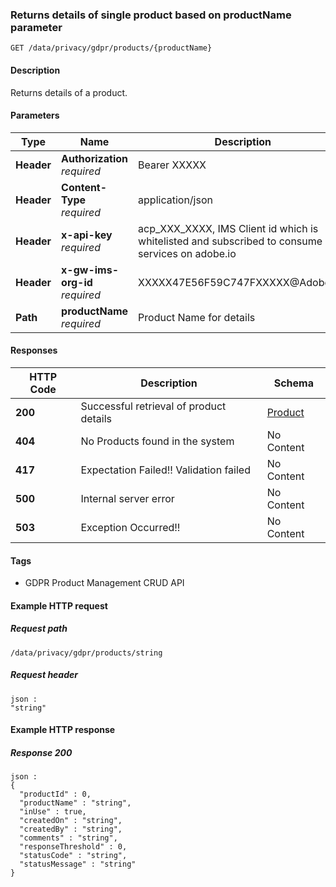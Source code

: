 
<a name="getproductsbyname"></a>
### Returns details of single product based on productName parameter
```
GET /data/privacy/gdpr/products/{productName}
```


#### Description
Returns details of a product.


#### Parameters

|Type|Name|Description|Schema|
|---|---|---|---|
|**Header**|**Authorization**  <br>*required*|Bearer XXXXX|string|
|**Header**|**Content-Type**  <br>*required*|application/json|string|
|**Header**|**x-api-key**  <br>*required*|acp_XXX_XXXX, IMS Client id which is whitelisted and subscribed to consume services on adobe.io|string|
|**Header**|**x-gw-ims-org-id**  <br>*required*|XXXXX47E56F59C747FXXXXX@AdobeOrg|string|
|**Path**|**productName**  <br>*required*|Product Name for details|string|


#### Responses

|HTTP Code|Description|Schema|
|---|---|---|
|**200**|Successful retrieval of product details|[Product](../definitions/Product.md#product)|
|**404**|No Products found in the system|No Content|
|**417**|Expectation Failed!! Validation failed|No Content|
|**500**|Internal server error|No Content|
|**503**|Exception Occurred!!|No Content|


#### Tags

* GDPR Product Management CRUD API


#### Example HTTP request

##### Request path
```
/data/privacy/gdpr/products/string
```


##### Request header
```
json :
"string"
```


#### Example HTTP response

##### Response 200
```
json :
{
  "productId" : 0,
  "productName" : "string",
  "inUse" : true,
  "createdOn" : "string",
  "createdBy" : "string",
  "comments" : "string",
  "responseThreshold" : 0,
  "statusCode" : "string",
  "statusMessage" : "string"
}
```



